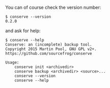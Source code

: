 You can of course check the version number:

    $ conserve --version
    0.2.0

and ask for help:

    $ conserve --help
    Conserve: an (incomplete) backup tool.
    Copyright 2015 Martin Pool, GNU GPL v2+.
    https://github.com/sourcefrog/conserve
    
    Usage:
        conserve init <archivedir>
        conserve backup <archivedir> <source>...
        conserve --version
        conserve --help
